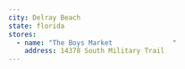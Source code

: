 ```yaml
---
city: Delray Beach
state: florida
stores:
  - name: "The Boys Market               "
    address: 14378 South Military Trail
---
```

